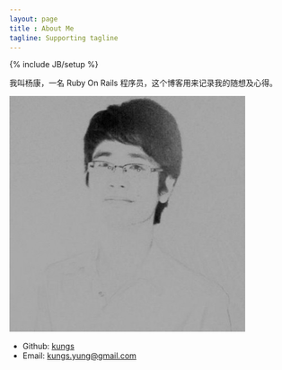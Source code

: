 ```yaml
---
layout: page
title : About Me 
tagline: Supporting tagline
---
```


{% include JB/setup %}

我叫杨康，一名 Ruby On Rails 程序员，这个博客用来记录我的随想及心得。

<img src='kungs.jpg' alt='kungs'/>

- Github: <a href="https://www.github.com/kungs" target="_blank">kungs</a> 
- Email:  [kungs.yung@gmail.com](mailto:kungs.yung@gmail.com)

